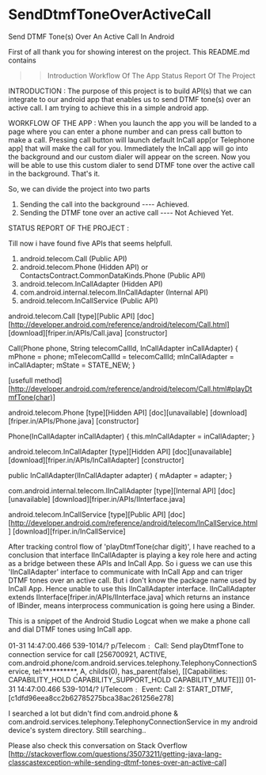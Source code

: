# SendDtmfToneOverActiveCall

Send DTMF Tone(s) Over An Active Call In Android

First of all thank you for showing interest on the project. This README.md contains

>>Introduction
>>Workflow Of The App
>>Status Report Of The Project



INTRODUCTION :
The purpose of this project is to build API(s) that we can integrate to our android app that enables us to send DTMF tone(s) over an active call. I am trying to achieve this in a simple android app. 



WORKFLOW OF THE APP :
When you launch the app you will be landed to a page where you can enter a phone number and can press call button to make a call. Pressing call button will launch default InCall app[or Telephone app] that will make the call for you. Immediately the InCall app will go into the background and our custom dialer will appear on the screen. Now you will be able to use this custom dialer to send DTMF tone over the active call in the background. That's it.

So, we can divide the project into two parts
1) Sending the call into the background                ---- Achieved.
2) Sending the DTMF tone over an active call           ---- Not Achieved Yet.



STATUS REPORT OF THE PROJECT : 

Till now i have found five APIs that seems helpfull. 

1. android.telecom.Call  (Public API)    
2. android.telecom.Phone (Hidden API)  or  ContactsContract.CommonDataKinds.Phone (Public API)
3. android.telecom.InCallAdapter               (Hidden API)
4. com.android.internal.telecom.IInCallAdapter (Internal API)
5. android.telecom.InCallService               (Public API)


android.telecom.Call 
[type][Public API]
[doc][http://developer.android.com/reference/android/telecom/Call.html]
[download][friper.in/APIs/Call.java]
[constructor]

Call(Phone phone, String telecomCallId, InCallAdapter inCallAdapter) {
        mPhone = phone;
        mTelecomCallId = telecomCallId;
        mInCallAdapter = inCallAdapter;
        mState = STATE_NEW;
}
 
[usefull method][http://developer.android.com/reference/android/telecom/Call.html#playDtmfTone(char)]



android.telecom.Phone 
[type][Hidden API]
[doc][unavailable]
[download][friper.in/APIs/Phone.java]
[constructor]

Phone(InCallAdapter inCallAdapter) {
        this.mInCallAdapter = inCallAdapter;
}


 
android.telecom.InCallAdapter 
[type][Hidden API]
[doc][unavailable]
[download][friper.in/APIs/InCallAdapter]
[constructor]
  
public InCallAdapter(IInCallAdapter adapter) {
        mAdapter = adapter;
}



com.android.internal.telecom.IInCallAdapter
[type][Internal API]
[doc][unavailable]
[download][friper.in/APIs/IInterface.java]


android.telecom.InCallService
[type][Public API]
[doc][http://developer.android.com/reference/android/telecom/InCallService.html]
[download][friper.in/InCallService]


After tracking control flow of 'playDtmfTone(char digit)', I have reached to a conclusion that interface IInCallAdapter is playing a key role here and acting as a bridge between these APIs and InCall App. So i guess we can use this 'IInCallAdapter' interface to communicate with InCall App and can triger DTMF tones over an active call. But i don't know the package name used by InCall App. Hence unable to use this IInCallAdapter interface. IInCallAdapter extends IInterface[friper.in/APIs/IInterface.java] which returns an instance of IBinder, means interprocess communication is going here using a Binder.


This is a snippet of the Android Studio Logcat when we make a phone call and dial DTMF tones using InCall app.

01-31 14:47:00.466     539-1014/? p/Telecom﹕ Call: Send playDtmfTone to connection service for call [256700921, ACTIVE, com.android.phone/com.android.services.telephony.TelephonyConnectionService, tel:**********, A, childs(0), has_parent(false), [[Capabilities: CAPABILITY_HOLD CAPABILITY_SUPPORT_HOLD CAPABILITY_MUTE]]]
01-31 14:47:00.466     539-1014/? I/Telecom﹕ Event: Call 2: START_DTMF, [c1dfd96eea8cc2b62785275bca38ac261256e278]

I searched a lot but didn't find com.android.phone & com.android.services.telephony.TelephonyConnectionService in my android device's system directory. Still searching.. 

Please also check this conversation on Stack Overflow [http://stackoverflow.com/questions/35073211/getting-java-lang-classcastexception-while-sending-dtmf-tones-over-an-active-cal]
